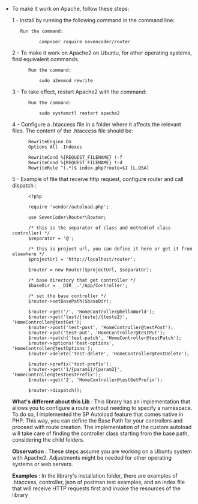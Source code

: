 - To make it work on Apache, follow these steps:

    1 - Install by running the following command in the command line:
        
         Run the command:
                
                composer require sevencoder/router
        
    2 - To make it work on Apache2 on Ubuntu, for other operating systems, find equivalent commands.
            
            Run the command:
                
                sudo a2enmod rewrite

    3 - To take effect, restart Apache2 with the command:

            Run the command:
            
                sudo systemctl restart apache2
                
    4 - Configure a .htaccess file in a folder where it affects the relevant files. The content of the 
    .htaccess file should be:
    
            RewriteEngine On
            Options All -Indexes
            
            RewriteCond %{REQUEST_FILENAME} !-f
            RewriteCond %{REQUEST_FILENAME} !-d
            RewriteRule ^(.*)$ index.php?route=$1 [L,QSA] 
            
    5 - Example of file that receive http request, configure router and call dispatch :
    
            <?php
            
            require 'vendor/autoload.php';
            
            use SevenCoder\Router\Router;
            
            /* this is the separator of class and method(of class controller) */
            $separator = '@';
            
            /* this is project url, you can define it here or get it from elsewhere */
            $projectUrl = 'http://localhost/router';
            
            $router = new Router($projectUrl, $separator);
            
            /* base directory that get controller */
            $baseDir = __DIR__.'/App/Controller';
            
            /* set the base controller */
            $router->setBasePath($baseDir);
            
            $router->get('/', 'HomeController@helloWorld');
            $router->get('test/{teste}/{teste2}', 'HomeController@testGet');
            $router->post('test-post', 'HomeController@testPost');
            $router->put('test-put', 'HomeController@testPut');
            $router->patch('test-patch', 'HomeController@testPatch');
            $router->options('test-options', 'HomeController@testOptions');
            $router->delete('test-delete', 'HomeController@testDelete');
                        
            $router->prefix('test-prefix');
            $router->get('1/{param1}/{param2}', 'HomeController@testGestPrefix');
            $router->get('2', 'HomeController@testGetPrefix');
            
            $router->dispatch();
    
    **What's different about this Lib** :
    This library has an implementation that allows you to configure a route without needing to specify a namespace. 
    To do so, I implemented the SP Autoload feature that comes native in PHP. This way, you can define the Base Path 
    for your controllers and proceed with route creation. The implementation of the custom autoload will take care of 
    finding the controller class starting from the base path, considering the child folders.
    
    **Observation** : These steps assume you are working on a Ubuntu system with Apache2. Adjustments might 
    be needed for other operating systems or web servers.
    
    **Examples** : In the library's installation folder, there are examples of .htaccess, controller, 
    json of postman test examples, and an index file that will receive HTTP requests first and invoke 
    the resources of the library
   